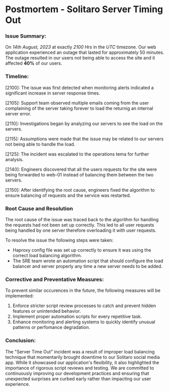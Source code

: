 # Postmortem - Solitaro Server Timing Out

### Issue Summary:

On *14th August, 2023* at exactly *2100 Hrs* in the *UTC* timezone. Our web application experienced an outage that lasted for approximately 50 minutes. The outage resulted in our users not being able to access the site and it affected **40%** of our users.

### Timeline:

[2100]: The issue was first detected when monitoring alerts indicated a significant increase in server response times.

[2105]: Support team observed multiple emails coming from the user complaining of the server taking forever to load the returnig an internal server error.

[2110]: Investigations began by analyzing our servers to see the load on the servers.

[2115]: Assumptions were made that the issue may be related to our servers not being able to handle the load.

[2125]: The incident was escalated to the operations tema for further analysis.

[2140]: Engineers discovered that all the users requests for the site were being forwarded to web-01 instead of balancing them between the two servers.

[2150]: After identifying the root cause, engineers fixed the algorithm to ensure balancing of requests and the service was restarted.


### Root Cause and Resolution

The root cause of the issue was traced back to the algorithm for handling the requests had not been set up correctly. This led to all user requests being handled by one server therefore overloading it with user requests.

To resolve the issue the following steps were taken:

- Haproxy config file  was set up correctly to ensure it was using the correct load balancing algorithm.
- The SRE team wrote an automation script that should configure the load balancer and server properly any time a new server needs to be added.


### Corrective and Preventative Measures:

To prevent similar occurences in the future, the following measures will be implemented:

1. Enforce stricter script review processes to catch and prevent hidden features or unintended behavior.
2. Implement proper automation scripts for every repetitive task.
3. Enhance monitoring and alerting systems to quickly identify unusual patterns or perfomance degradation.

### Conclusion:

The "Server Time Out" incident was a result of improper load balancing technique that momentarily brought downtime to our Solitaro social media app. While it showcased our application's flexibility, it also highlighted the importance of rigorous script reviews and testing. We are committed to continuously improving our development practices and ensuring that unexpected surprises are curbed early rather than impacting our user experience.
